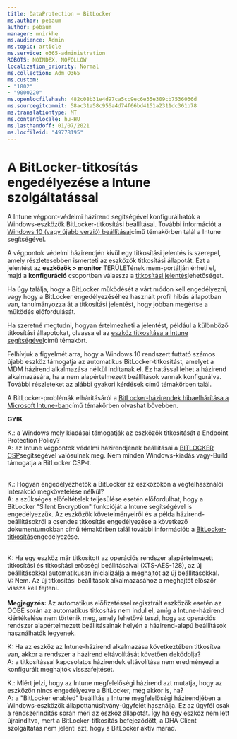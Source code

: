 ```yaml
---
title: DataProtection – BitLocker
ms.author: pebaum
author: pebaum
manager: mnirkhe
ms.audience: Admin
ms.topic: article
ms.service: o365-administration
ROBOTS: NOINDEX, NOFOLLOW
localization_priority: Normal
ms.collection: Adm_O365
ms.custom:
- "1802"
- "9000220"
ms.openlocfilehash: 482c08b31e4d97ca5cc9ec6e35e309cb7536036d
ms.sourcegitcommit: 58ac31a58c956a4d74f66bd4151a2311dc361b78
ms.translationtype: MT
ms.contentlocale: hu-HU
ms.lasthandoff: 01/07/2021
ms.locfileid: "49778195"
---
```

# <a name="enabling-bitlocker-encryption-with-intune"></a>A BitLocker-titkosítás engedélyezése a Intune szolgáltatással

A Intune végpont-védelmi házirend segítségével konfigurálhatók a Windows-eszközök BitLocker-titkosítási beállításai. További információt a [Windows 10 (vagy újabb verzió) beállításai](https://docs.microsoft.com/intune/endpoint-protection-windows-10#windows-encryption)című témakörben talál a Intune segítségével.

A végpontok védelmi házirendjén kívül egy titkosítási jelentés is szerepel, amely részletesebben ismerteti az eszközök titkosítási állapotát. Ezt a jelentést az **eszközök > monitor** TERÜLETének mem-portálján érheti el, majd a **konfiguráció** csoportban válassza a [titkosítási jelentés](https://endpoint.microsoft.com/#blade/Microsoft_Intune_DeviceSettings/DevicesMonitorMenu/encryptionReport)lehetőséget.

Ha úgy találja, hogy a BitLocker működését a várt módon kell engedélyezni, vagy hogy a BitLocker engedélyezéséhez használt profil hibás állapotban van, tanulmányozza át a titkosítási jelentést, hogy jobban megértse a működés előfordulását.

Ha szeretné megtudni, hogyan értelmezheti a jelentést, például a különböző titkosítási állapotokat, olvassa el az [eszköz titkosítása a Intune segítségével](https://docs.microsoft.com/mem/intune/protect/encryption-monitor)című témakört.

Felhívjuk a figyelmét arra, hogy a Windows 10 rendszert futtató számos újabb eszköz támogatja az automatikus BitLocker-titkosítást, amelyet a MDM házirend alkalmazása nélkül indítanak el. Ez hatással lehet a házirend alkalmazására, ha a nem alapértelmezett beállítások vannak konfigurálva. További részleteket az alábbi gyakori kérdések című témakörben talál.

A BitLocker-problémák elhárításáról a [BitLocker-házirendek hibaelhárítása a Microsoft Intune-ban](https://docs.microsoft.com/intune/protect/troubleshoot-bitlocker-policies)című témakörben olvashat bővebben.
 
 
**GYIK**

K.: a Windows mely kiadásai támogatják az eszközök titkosítását a Endpoint Protection Policy?<br>
A: az Intune végpontok védelmi házirendjének beállításai a [BITLOCKER CSP](https://docs.microsoft.com/windows/client-management/mdm/bitlocker-csp)segítségével valósulnak meg. Nem minden Windows-kiadás vagy-Build támogatja a BitLocker CSP-t. <br><br>

K.: Hogyan engedélyezhetők a BitLocker az eszközökön a végfelhasználói interakció megkövetelése nélkül?<br>
A: a szükséges előfeltételek teljesülése esetén előfordulhat, hogy a BitLocker "Silent Encryption" funkcióját a Intune segítségével is engedélyezzük. Az eszközök követelményeiről és a példa házirend-beállításokról a csendes titkosítás engedélyezése a következő dokumentumokban című témakörben talál további információt: a [BitLocker-titkosítás](https://docs.microsoft.com/mem/intune/protect/encrypt-devices#silently-enable-bitlocker-on-devices)engedélyezése. <br><br>

K: Ha egy eszköz már titkosított az operációs rendszer alapértelmezett titkosítási és titkosítási erősségi beállításaival (XTS-AES-128), az új beállításokkal automatikusan inicializálja a meghajtót az új beállításokkal.<br>
V: Nem. Az új titkosítási beállítások alkalmazásához a meghajtót először vissza kell fejteni.<br><br>
**Megjegyzés:** Az automatikus előfizetéssel regisztrált eszközök esetén az OOBE során az automatikus titkosítás nem indul el, amíg a Intune-házirend kiértékelése nem történik meg, amely lehetővé teszi, hogy az operációs rendszer alapértelmezett beállításainak helyén a házirend-alapú beállítások használhatók legyenek.
 
K: Ha az eszköz az Intune-házirend alkalmazása következtében titkosítva van, akkor a rendszer a házirend eltávolítását követően dekódolja?<br>
A: a titkosítással kapcsolatos házirendek eltávolítása nem eredményezi a konfigurált meghajtók visszafejtését.
 
K.: Miért jelzi, hogy az Intune megfelelőségi házirend azt mutatja, hogy az eszközön nincs engedélyezve a BitLocker, még akkor is, ha?<br>
A: a "BitLocker enabled" beállítás a Intune megfelelőségi házirendjében a Windows-eszközök állapottanúsítvány-ügyfelét használja. Ez az ügyfél csak a rendszerindítás során méri az eszköz állapotát. Így ha egy eszköz nem lett újraindítva, mert a BitLocker-titkosítás befejeződött, a DHA Client szolgáltatás nem jelenti azt, hogy a BitLocker aktív marad.
 
 